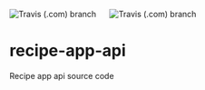 ![Travis (.com) branch](https://img.shields.io/travis/com/milspect18/recipe-app-api/dev?label=dev)
&nbsp;&nbsp;&nbsp;&nbsp;
![Travis (.com) branch](https://img.shields.io/travis/com/milspect18/recipe-app-api/main?label=main)

# recipe-app-api
Recipe app api source code
